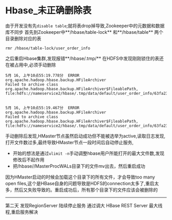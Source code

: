 # Hbase_未正确删除表

由于开发没有先`disable table`;就将表drop掉导致,Zookeeper中的元数据和数据库不同步
首先到Zookeeper中**/hbase/table-lock** 和**/hbase/table** 两个目录删除对应的表

`rmr /hbase/table-lock/user_order_info`

之后重启Hbase集群,发现报错**/hbase/.tmp/** 在HDFS中发现刚刚锁住的表还在被占用中,必须手动删除

```
5月 16, 上午10点55:19.778分	ERROR	org.apache.hadoop.hbase.backup.HFileArchiver	
Failed to archive class org.apache.hadoop.hbase.backup.HFileArchiver$FileablePath, file:hdfs://nameservice2/hbase/.tmp/data/default/user_order_info/63fa237eba286bf13d01d0e04b13d149/info/88be874a75d345af848dfd07f0ff0340_SeqId_55_


5月 16, 上午10点55:19.467分	ERROR	org.apache.hadoop.hbase.backup.HFileArchiver	
Failed to archive class org.apache.hadoop.hbase.backup.HFileArchiver$FileablePath, file:hdfs://nameservice2/hbase/.tmp/data/default/user_order_info/63fa237eba286bf13d01d0e04b13d149/info/88be874a75d345af848dfd07f0ff0340_SeqId_55_
```

手动删除后发现,HMaster节点虽然启动成功但不能被选举为active,读取日志发现,打开文件数过多,最终导致HMaster节点一段时间后自动停止服务,
- 开始的想法是通过`ulimit -n`手动调整hbase用户所能打开的最大文件数,发现修改后不起作用
- 把/hbase//MasterProcWALs目录下的文件mv出去，然后重启成功

因为HMaster启动的时候会加载这个目录下的所有文件，才会导致too many open files,这个是HBase自身的问题导致是HDFS的connection太多了,重启太多，然后又失败导致的。重启成功后，所有那个目录下的文件应该会被删除的


---
第二天 发现RegionServer 陆续停止服务
通过调大 HBase REST Server 最大线程,重启服务解决 